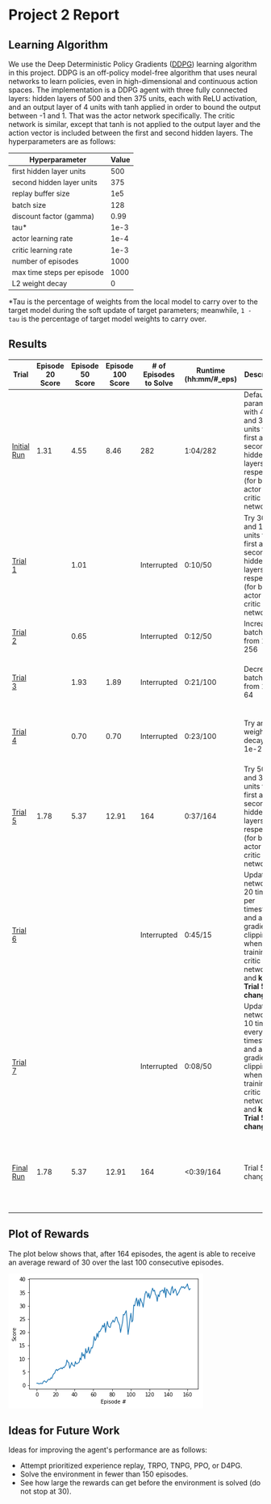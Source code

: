 # Project 2 Report

## Learning Algorithm

We use the Deep Deterministic Policy Gradients ([DDPG](https://arxiv.org/abs/1509.02971)) learning algorithm in this project. DDPG is an off-policy model-free algorithm that uses neural networks to learn policies, even in high-dimensional and continuous action spaces. The implementation is a DDPG agent with three fully connected layers: hidden layers of 500 and then 375 units, each with ReLU activation, and an output layer of 4 units with tanh applied in order to bound the output between -1 and 1. That was the actor network specifically. The critic network is similar, except that tanh is not applied to the output layer and the action vector is included between the first and second hidden layers. The hyperparameters are as follows:

| Hyperparameter | Value |
| ------------- | ------------- |
| first hidden layer units | 500 |
| second hidden layer units | 375 |
| replay buffer size | 1e5 |
| batch size | 128 |
| discount factor (gamma) | 0.99 |
| tau* | 1e-3 |
| actor learning rate | 1e-4 |
| critic learning rate | 1e-3 |
| number of episodes | 1000 |
| max time steps per episode | 1000 |
| L2 weight decay | 0 |

*Tau is the percentage of weights from the local model to carry over to the target model during the soft update of target parameters; meanwhile, `1 - tau` is the percentage of target model weights to carry over.

## Results

| Trial | Episode 20 Score | Episode 50 Score | Episode 100 Score | # of Episodes to Solve | Runtime (hh:mm/#_eps) | Description | Comments |
| ------------- | ------------- | ------------- | ------------- | ------------- | ------------- | ------------- | ------------- |
| [Initial Run](https://github.com/mrbarbasa/drlnd-projects/commit/04d1b34ccf0b1abc5c337be962099422c4f453a8) | 1.31 | 4.55 | 8.46 | 282 | 1:04/282 | Default params with 400 and 300 units for the first and second hidden layers, respectively (for both actor and critic networks) | Baseline run |
| [Trial 1](https://github.com/mrbarbasa/drlnd-projects/commit/1073d01af3baed635d5650071e406cdaf2131967) |  | 1.01 |  | Interrupted | 0:10/50 | Try 300 and 150 units for the first and second hidden layers, respectively (for both actor and critic networks) | 1.01 is much worse than 4.55 |
| [Trial 2](https://github.com/mrbarbasa/drlnd-projects/commit/767b10431254aacfd9ff35e3449745a1e4fa5aae) |  | 0.65 |  | Interrupted | 0:12/50 | Increase batch size from 128 to 256 | 0.65 is much worse than the first two trials |
| [Trial 3](https://github.com/mrbarbasa/drlnd-projects/commit/a9b3893002a1dc0720b747e012e461f254cb5854) |  | 1.93 | 1.89 | Interrupted | 0:21/100 | Decrease batch size from 128 to 64 | There was some hope, so I let it run longer, but no improvement |
| [Trial 4](https://github.com/mrbarbasa/drlnd-projects/commit/e247224ddd4b03ac6dd11f064ddce0659d34f22f) |  | 0.70 | 0.70 | Interrupted | 0:23/100 | Try an L2 weight decay of 1e-2 | Let it run for too long on accident; seemed to plateau around 0.70 |
| [Trial 5](https://github.com/mrbarbasa/drlnd-projects/commit/979745e0769b79feb2059f09c656f0ce70b0131e) | 1.78 | 5.37 | 12.91 | 164 | 0:37/164 | Try 500 and 375 units for the first and second hidden layers, respectively (for both actor and critic networks) | Best results thus far |
| [Trial 6](https://github.com/mrbarbasa/drlnd-projects/commit/0a60fd777d9c04bf6088a58eceb9fcdf34a216cb) |  |  |  | Interrupted | 0:45/15 | Update the networks 20 times per timestep and apply gradient clipping when training the critic network and **keep Trial 5 change** | No improvement at all |
| [Trial 7](https://github.com/mrbarbasa/drlnd-projects/commit/b951ea8a949d2fed663e31d068c139b591e5d384) |  |  |  | Interrupted | 0:08/50 | Update the networks 10 times every 20 timesteps and apply gradient clipping when training the critic network and **keep Trial 5 change** | No improvement at all |
| [Final Run](https://github.com/mrbarbasa/drlnd-projects/commit/e7aabace752166a4e960ac5f6b64db0460d41f3b) | 1.78 | 5.37 | 12.91 | 164 | <0:39/164 | Trial 5 changes | Similar results to Trial 5, confirming that these are the best settings out of these 9 total trials |

## Plot of Rewards

The plot below shows that, after 164 episodes, the agent is able to receive an average reward of 30 over the last 100 consecutive episodes.

![final_model_rewards_plot](./final_model_rewards_plot.png)

## Ideas for Future Work

Ideas for improving the agent's performance are as follows:
- Attempt prioritized experience replay, TRPO, TNPG, PPO, or D4PG.
- Solve the environment in fewer than 150 episodes.
- See how large the rewards can get before the environment is solved (do not stop at 30).

